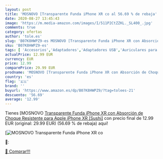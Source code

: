 ```yaml
---
layout: post
title: 'MOSNOVO [Transparente Funda iPhone XR co al 56.69 % de rebaja'
date: 2020-08-27 13:45:43
image: 'https://m.media-amazon.com/images/I/511P2CtZZKL._SL400_.jpg'
comments: true
category: ofertas
author: 'tole.es'
slug: 'B07K8HWPZ9-es MOSNOVO [Transparente Funda iPhone XR con Absorción de...'
sku: 'B07K8HWPZ9-es'
tags: [ 'Accesorios','Adaptadores','Adaptadores USB','Auriculares para equipo de audio','Auriculares y accesorios','Electrónica','Informática','apple','iphone', ]
actualPrice: 12.99 EUR
currency: EUR
price: 12.99
comparePrice: 29.99 EUR
prodname: 'MOSNOVO [Transparente Funda iPhone XR con Absorción de Choque Resistente para Apple iPhone XR [Sushi]'
country: 'es'
flag: '🇪🇸'
brand: ''
buyurl: 'https://www.amazon.es/dp/B07K8HWPZ9/?tag=tolees-21'
descuento: '56.69'
average: '12.99'
---
```


Tienes [MOSNOVO [Transparente Funda iPhone XR con Absorción de Choque Resistente para Apple iPhone XR [Sushi]](https://www.amazon.es/dp/B07K8HWPZ9/?tag=tolees-21) con precio final de  12.99 EUR (original: 29.99 EUR) (56.69 %  de rebaja) aqui!

[![MOSNOVO [Transparente Funda iPhone XR co](https://m.media-amazon.com/images/I/511P2CtZZKL._SL400_.jpg)](https://www.amazon.es/dp/B07K8HWPZ9/?tag=tolees-21)

🔎:


[🛒 Comprar!!!](https://www.amazon.es/dp/B07K8HWPZ9/?tag=tolees-21)

